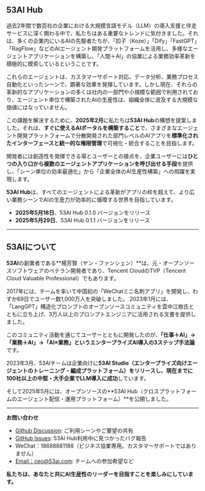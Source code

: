 ## 53AI Hub

過去2年間で数百社の企業における大規模言語モデル（LLM）の導入支援と伴走サービスに深く関わる中で、私たちはある重要なトレンドに気付きました。それは、多くの企業内にいるAIの先駆者たちが、「扣子（Koze）」「Dify」「FastGPT」「RagFlow」などのAIエージェント開発プラットフォームを活用し、多様なエージェントアプリケーションを構築し、「人間＋AI」の協業による業務効率革新を積極的に模索しているということです。

これらのエージェントは、カスタマーサポート対応、データ分析、業務プロセス自動化といったシーンで、顕著な効果を発揮しています。しかし現在、それらの革新的なアプリケーションの多くは社内の一部門や小規模な範囲で利用されており、エージェント単位で構築されたAIの生産性は、組織全体に波及する大規模な価値にはなっていません。

この課題を解決するために、**2025年2月**に私たちは**53AI Hub**の構想を提案しました。それは、**すぐに使えるAIポータルを構築すること**で、さまざまなエージェント開発プラットフォームで分散開発された部門レベルのAIアプリを**標準化されたインターフェースと統一的な権限管理**で可視化・統合することを目指します。

開発者には創造性を発揮できる場とユーザーとの接点を、企業ユーザーには**ひとつの入り口から複数のエージェントアプリケーションを呼び出せる手段**を提供し、「シーン単位の効率最適化」から「企業全体のAI生産性構築」への飛躍を実現します。

**53AI Hub**は、すべてのエージェントによる革新がアプリの枠を超えて、より広い業務シーンでAIの生産力が効率的に循環する世界を目指しています。

* **2025年5月18日**、53AI Hub 0.1.0 バージョンをリリース
* **2025年5月29日**、53AI Hub 0.1.1 バージョンをリリース

---

## 53AIについて

**53AI**の創業者である\*\*楊芳賢（ヤン・ファンシェン）\*\*は、元・オープンソースソフトウェアのベテラン開発者であり、Tencent CloudのTVP（Tencent Cloud Valuable Professional）でもあります。

2017年には、チームを率いて中国初の「WeChatミニ名刺アプリ」を開発し、わずか69日でユーザー数1,000万人を突破しました。
2023年1月には、「LangGPT」構造化プロンプトのオープンソースコミュニティを雲中江樹氏とともに立ち上げ、3万人以上のプロンプトエンジニアに活用される文書を提供しました。

このコミュニティ活動を通じてユーザーとともに開発したのが、**「仕事＋AI」→「業務＋AI」→「AI×業務」というエンタープライズAI導入の3ステップ手法論**です。

2023年3月、53AIチームは企業向けに**53AI Studio（エンタープライズ向けエージェントのトレーニング・編成プラットフォーム）をリリースし、現在までに100社以上の中堅・大手企業でLLM導入に成功**しています。

そして2025年5月には、オープンソースの\*\*53AI Hub（クロスプラットフォームのエージェント配信・運用プラットフォーム）\*\*を公開しました。

---

**お問い合わせ**

* [Github Discussion](https://github.com/53AI/53AIHub/discussions): ご利用シーンやご要望の共有
* [GitHub Issues](https://github.com/53AI/53AIHub/issues): 53AI Hub利用中に見つかったバグ報告
* WeChat：18688881188（ビジネス協業専用。カスタマーサポートではありません）
* [Email：ceo@53ai.com](mailto:ceo@53ai.com): チームへの参加希望など

**私たちは、あなたと共にAI生産性のリーダーを目指すことを楽しみにしています。**

